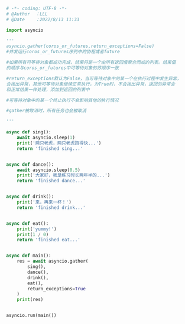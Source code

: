 
<BlogInfo title="8.并发运行任务" author="白日梦想猿" pv=0 read_times=0 pre_cost_time=0分52秒 category="协程" tag_list="['协程']" create_time="2022.08.13 11:33:44" update_time="2022.08.13 11:50:49" />

```python
# -*- coding: UTF-8 -*-                            
# @Author  ：LLL                         
# @Date    ：2022/8/13 11:33  

import asyncio

'''
asyncio.gather(coros_or_futures,return_exceptions=False)
#并发运行coros_or_futures序列中的协程或者future

#如果所有可等待对象都成功完成，结果将是一个由所有返回值聚合而成的列表。结果值
的顺序与coros_or_futures中可等待对象的苏顺序一致

#return_exceptions默认为False，当可等待对象中的某一个在执行过程中发生异常，
会抛出异常，其他可等待对象继续正常执行，为True时，不会抛出异常，返回的异常会
和正常结果一样处理，添加到返回的列表中

#可等待对象中的某一个终止执行不会影响其他的执行情况

#gather被取消时，所有任务也会被取消

'''

async def sing():
    await asyncio.sleep(1)
    print('两只老虎，两只老虎跑得快...')
    return 'finished sing...'


async def dance():
    await asyncio.sleep(0.5)
    print('大家好，我是练习时长两年半的...')
    return 'finished dance...'


async def drink():
    print('来，再来一杯！')
    return 'finished drink...'


async def eat():
    print('yummy!')
    print(1 / 0)
    return 'finished eat...'


async def main():
    res = await asyncio.gather(
        sing(),
        dance(),
        drink(),
        eat(),
        return_exceptions=True
    )
    print(res)


asyncio.run(main())

```
